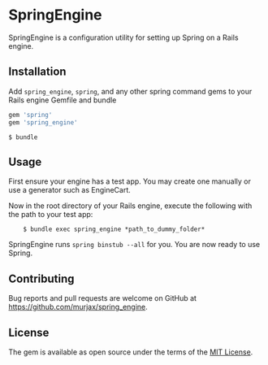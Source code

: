 # SpringEngine

SpringEngine is a configuration utility for setting up Spring on a Rails engine.
## Installation

Add `spring_engine`, `spring`, and any other spring command gems to your Rails engine Gemfile and bundle

```ruby
gem 'spring'
gem 'spring_engine'
```
    $ bundle


## Usage

First ensure your engine has a test app. You may create one manually or use a generator such as EngineCart.

Now in the root directory of your Rails engine, execute the following with the path to your test app:
```
    $ bundle exec spring_engine *path_to_dummy_folder*
```
SpringEngine runs `spring binstub --all` for you. You are now ready to use Spring.

## Contributing

Bug reports and pull requests are welcome on GitHub at https://github.com/murjax/spring_engine.

## License

The gem is available as open source under the terms of the [MIT License](http://opensource.org/licenses/MIT).

